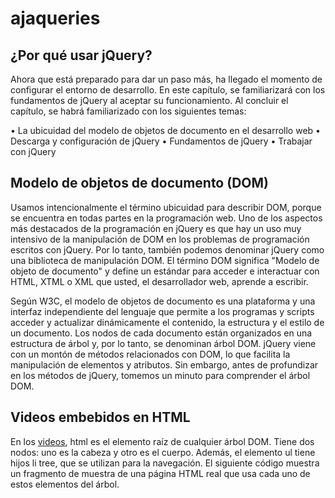 # ajaqueries

## ¿Por qué usar jQuery? 

Ahora que está preparado para dar un paso más, ha llegado el momento de configurar el entorno de desarrollo. En este capítulo, se familiarizará con los fundamentos de jQuery al aceptar su funcionamiento. Al concluir el capítulo, se habrá familiarizado con los siguientes temas:

• La ubicuidad del modelo de objetos de documento en el desarrollo web
• Descarga y configuración de jQuery
• Fundamentos de jQuery
• Trabajar con jQuery

## Modelo de objetos de documento (DOM)

Usamos intencionalmente el término ubicuidad para describir DOM, porque se encuentra en todas partes en la programación web. Uno de los aspectos más destacados de la programación en jQuery es que hay un uso muy intensivo de la manipulación de DOM en los problemas de programación escritos con jQuery. Por lo tanto, también podemos denominar jQuery como una biblioteca de manipulación DOM. El término DOM significa "Modelo de objeto de documento" y define un estándar para acceder e interactuar con HTML, XTML o XML que usted, el desarrollador web, aprende a escribir.

Según W3C, el modelo de objetos de documento es una plataforma y una interfaz independiente del lenguaje que permite a los programas y scripts acceder y actualizar dinámicamente el contenido, la estructura y el estilo de un documento. Los nodos de cada documento están organizados en una estructura de árbol y, por lo tanto, se denominan árbol DOM. jQuery viene con un montón de métodos relacionados con DOM, lo que facilita la manipulación de elementos y atributos. Sin embargo, antes de profundizar en los métodos de jQuery, tomemos un minuto para comprender el árbol DOM.

## Videos embebidos en HTML 

En los [videos](https://transpero.net/es/dontorrent-alternativas/), html es el elemento raíz de cualquier árbol DOM. Tiene dos nodos: uno es la cabeza y otro es el cuerpo. Además, el elemento ul tiene hijos li tree, que se utilizan para la navegación. El siguiente código muestra un fragmento de muestra de una página HTML real que usa cada uno de estos elementos del árbol.
